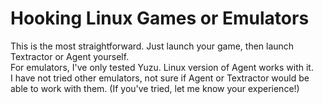 # Hooking Linux Games or Emulators
This is the most straightforward. Just launch your game, then launch Textractor or Agent yourself.  
For emulators, I've only tested Yuzu. Linux version of Agent works with it.  
I have not tried other emulators, not sure if Agent or Textractor would be able to work with them. (If you've tried, let me know your experience!)
